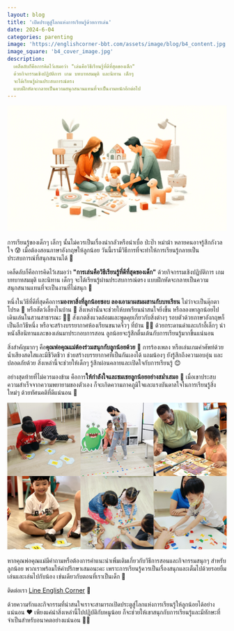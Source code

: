 ```yaml
---
layout: blog
title: 'เปิดประตูสู่โลกแห่งการเรียนรู้ด้วยการเล่น'
date: 2024-6-04
categories: parenting
image: 'https://englishcorner-bbt.com/assets/image/blog/b4_content.jpg'
image_square: 'b4_cover_image.jpg'
description:
  เคล็ดลับก็คือการคิดไว้เสมอว่า "เล่นคือวิธีเรียนรู้ที่ดีที่สุดของเด็ก"
  ด้วยกิจกรรมเชิงปฏิบัติการ เกม บทบาทสมมุติ และนิทาน เด็กๆ
  จะได้เรียนรู้ผ่านประสบการณ์ตรง
  แบบฝึกหัดจะกลายเป็นความสนุกสนานแทนที่จะเป็นงานหนักอีกต่อไป
---
```


![น้องทำกิจกรรมกับผู้ปกครอง](/assets/image/blog/b4_content.jpg)

การเรียนรู้ของเด็กๆ เล็กๆ นั้นไม่ควรเป็นเรื่องน่ากลัวหรือน่าเบื่อ ป่ะป๊า หม่าม้า
หลายคนอาจรู้สึกกังวลใจ 😰 เมื่อต้องสอนภาษาอังกฤษให้ลูกน้อย
วันนี้เรามีวิธีการที่จะทำให้การเรียนรู้กลายเป็นประสบการณ์ที่สนุกสนานได้ 🤩

เคล็ดลับก็คือการคิดไว้เสมอว่า **"การเล่นคือวิธีเรียนรู้ที่ดีที่สุดของเด็ก"**
ด้วยกิจกรรมเชิงปฏิบัติการ เกม บทบาทสมมุติ และนิทาน เด็กๆ
จะได้เรียนรู้ผ่านประสบการณ์ตรง
แบบฝึกหัดจะกลายเป็นความสนุกสนานแทนที่จะเป็นงานที่ไม่สนุก 🥳

หนึ่งในวิธีที่ดีที่สุดคือการ**มองหาสิ่งที่ลูกน้อยชอบ ลองเอามาผสมผสานกับบทเรียน**
ไม่ว่าจะเป็นตุ๊กตาโปรด 🐻 หรือสัตว์เลี้ยงในบ้าน 🐶
สิ่งเหล่านั้นจะช่วยให้บทเรียนน่าสนใจยิ่งขึ้น
หรือลองพาลูกน้อยไปเดินเล่นในสวนสาธารณะ 🌳🌸
สังเกตสิ่งแวดล้อมและพูดคุยเกี่ยวกับสิ่งต่างๆ
รอบตัวด้วยภาษาอังกฤษก็เป็นอีกวิธีหนึ่ง หรือจะสร้างบรรยากาศห้องเรียนขนาดจิ๋วๆ
ที่บ้าน 👩‍🏫 ด้วยกระดานดำและเก้าอี้เล็กๆ นำหนังสือนิทานและของเล่นมาประกอบการสอน
ลูกน้อยจะรู้สึกตื่นเต้นกับการเรียนรู้มากขึ้นแน่นอน

สิ่งสำคัญมากๆ คือ**คุณพ่อคุณแม่ต้องร่วมสนุกกับลูกน้อยด้วย** 👫 การร้องเพลง
หรือเล่นเกมคำศัพท์ด้วยน้ำเสียงสดใสและมีชีวิตชีวา
ช่วยสร้างบรรยากาศที่เป็นกันเองได้ แถมน้องๆ ยังรู้สึกถึงความอบอุ่น และปลอดภัยด้วย
สิ่งเหล่านี้จะช่วยให้เด็กๆ รู้สึกผ่อนคลายและเปิดใจกับการเรียนรู้ 😊

อย่างสุดท้ายที่ไม่ควรมองข้าม คือการ**ให้กำลังใจและชมเชยลูกน้อยอย่างสม่ำเสมอ** 👏
เมื่อเขาประสบความสำเร็จจากความพยายามของตัวเอง
ก็จะเกิดความภาคภูมิใจและแรงบันดาลใจในการเรียนรู้สิ่งใหม่ๆ ด้วยทัศนคติที่ดีแน่นอน
🥰

![น้องทำกิจกรรมในห้องเรียน](/assets/image/blog/b6_content_2.jpg)

หากคุณพ่อคุณแม่มีคำถามหรือต้องการคำแนะนำเพิ่มเติมเกี่ยวกับวิธีการสอนและกิจกรรมสนุกๆ
สำหรับลูกน้อย พวกเราพร้อมให้คำปรึกษาเสมอนะคะ
เพราะการเรียนรู้ควรเป็นเรื่องสนุกและเต็มไปด้วยรอยยิ้ม เล่นและเล่นไปกับน้อง
เช่นเดียวกับตอนที่เราเป็นเด็ก 🤗

ติดต่อเรา [Line English Corner](https://lin.ee/A0eizei) 💬

ด้วยความรักและกิจกรรมที่น่าสนใจเราจะสามารถเปิดประตูสู่โลกแห่งการเรียนรู้ให้ลูกน้อยได้อย่างแน่นอน
❤️ เพียงแค่นำสิ่งเหล่านี้ไปปฏิบัติกับหนูน้อย
ก็จะช่วยให้เขาสนุกกับการเรียนรู้และมีทักษะที่จำเป็นสำหรับอนาคตอย่างแน่นอน 💪🌈
